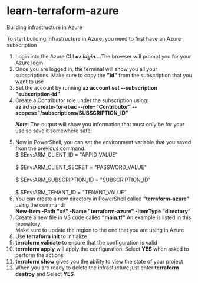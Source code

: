 # learn-terraform-azure
Building infrastructure in Azure
<p> To start building infrastructure in Azure, you need to first have an Azure subscription</p>
<p><ol>
  <li> Login into the Azure CLI <b><i>az login</b></i>....The browser will prompt you for your Azure login</li>
  <li> Once you are logged in, the terminal will show you all your subscriptions. Make sure to copy the <b>"id"</b> from the subscription that you want to use</li>
  <li> Set the account by running <b>az account set --subscription "subscription-id"</b></li>
  <li> Create a Contributor role under the subscription using:
    <br><b>az ad sp create-for-rbac --role="Contributor" --scopes="/subscriptions/SUBSCRIPTION_ID"</b></br>
    <p><b><i>Note</i></b>: The output will show you information that must only be for your use so save it somewhere safe!</p></li>
  <li> Now in PowerShell, you can set the environment variable that you saved from the previous command.
      <br> $ $Env:ARM_CLIENT_ID = "APPID_VALUE"</br>
      <br>$ $Env:ARM_CLIENT_SECRET = "PASSWORD_VALUE"</br>
      <br>$ $Env:ARM_SUBSCRIPTION_ID = "SUBSCRIPTION_ID"</br>
      <br>$ $Env:ARM_TENANT_ID = "TENANT_VALUE"</br></li>
   <li> You can create a new directory in PowerShell called <b>"terraform-azure"</b> using the command:
  <br><b>New-Item -Path "c:\" -Name "terraform-azure" -ItemType "directory"</b></br></li>
  <li>Create a new file in VS code called <b>"main.tf"</b> An example is listed in this repository.
<br>Make sure to update the region to the one that you are using in Azure</br></li>
<li>Use <b>terraform init</b> to initialize</li>
<li><b>terraform validate</b> to ensure that the configuration is valid</li>
<li><b>terraform apply</b> will apply the configuration. Select <b>YES</b> when asked to perform the actions</li>
<li><b>terraform show</b> gives you the ability to view the state of your project</li>
<li>When you are ready to delete the infrastucture just enter <B>terraform destroy</B> and Select <b>YES</b></li>

